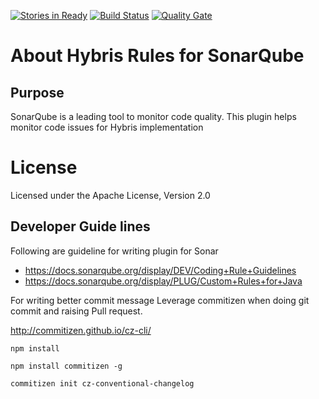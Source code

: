[![Stories in Ready](https://badge.waffle.io/divyakumarjain/sonar-hybris-plugin.png?label=ready&title=Ready)](https://waffle.io/divyakumarjain/sonar-hybris-plugin?utm_source=badge)
[![Build Status](https://travis-ci.org/divyakumarjain/sonar-hybris-plugin.svg?branch=master)](https://travis-ci.org/divyakumarjain/sonar-hybris-plugin)
[![Quality Gate](https://sonarqube.com/api/badges/gate?key=org.divy%3Asonar-hybris-plugin)](https://sonarqube.com/dashboard?id=org.divy%3Asonar-hybris-plugin)
# About Hybris Rules for SonarQube


## Purpose

SonarQube is a leading tool to monitor code quality. This plugin helps monitor code issues for Hybris implementation
 

# License
Licensed under the Apache License, Version 2.0

## Developer Guide lines

Following are guideline for writing plugin for Sonar

* https://docs.sonarqube.org/display/DEV/Coding+Rule+Guidelines
* https://docs.sonarqube.org/display/PLUG/Custom+Rules+for+Java


For writing better commit message Leverage commitizen when doing git commit and raising Pull request.

http://commitizen.github.io/cz-cli/

```
npm install

npm install commitizen -g

commitizen init cz-conventional-changelog

```